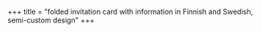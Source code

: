 +++
title = "folded invitation card with information in Finnish and Swedish, semi-custom design"
+++
